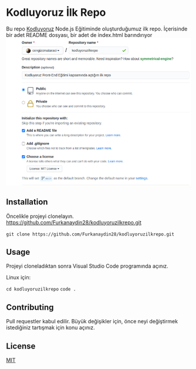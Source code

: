 # Kodluyoruz İlk Repo
Bu repo [Kodluyoruz](kodluyoruz.org) Node.js Eğitiminde oluşturduğumuz ilk repo. İçerisinde bir adet README dosyası, bir adet de index.html barındırıyor
![github resim](https://github.com/Kodluyoruz/taskforce/blob/main/git/odev1/figures/github.png)

## Installation

Öncelikle projeyi clonelayın. https://github.com/Furkanaydin28/kodluyoruzilkrepo.git

``
git clone https://github.com/Furkanaydin28/kodluyoruzilkrepo.git
``

## Usage

Projeyi cloneladıktan sonra Visual Studio Code programında açınız.

Linux için:

``
cd kodluyoruzilkrepo
``
``
code .
``

## Contributing

Pull requestler kabul edilir. Büyük değişikler için, önce neyi değiştirmek istediğiniz tartışmak için konu açınız.

## License

[MIT](https://choosealicense.com/licenses/mit/)